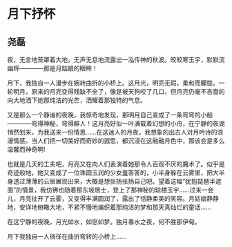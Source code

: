 # 月下抒怀 #

## 尧磊 ##

夜，无言地笼罩着大地，无声无息地流露出一泓传神的秋波。皎皎寒玉宇，默默流幽辉————那是月姑娘的眼眸！

月下，我独自一人漫步在婉转曲折的小桥上。这月光，明亮无瑕，柔和而朦胧。一轮明月，原来的月亮变得残缺不全了，像是被天狗咬了几口，但月亮仍毫不吝啬的向大地洒下她那纯洁的光芒，洒耀着那独特的气息。

又是那么一个静谧的夜晚，我惊奇地发现，那明月自己变成了一条弯弯的小船————弯得神秘，弯得醉人！这月亮好似一叶满载着幻想的小舟，在宁静的夜湖悄然划来，为我送来一份情思……在这迷人的月夜，我想象的出古人对月吟诗的浪漫情感。当人们把一切美好而奇妙的遐思，都沉浸在这融融月色中，那该会是多么温馨而神奇啊!

也就是几天的工夫吧，月亮又在向人们表演着她那令人百观不厌的魔术了。似乎是奇迹般地，她又变成了一位珠圆玉润的少女羞答答的，小半身躲在云雾里，把大半身透过薄薄的云层展现出来，大概是想张扬张扬自己吧。望着这幅“犹抱琵琶半遮面”的情景，我仿佛也随着那东坡居士，登上了那神秘的琼楼玉宇……过来一会儿，月亮扯开了云雾，又变得丰满圆润了，露出了恬静柔美的笑容。月姑娘静静地，安详地俯瞰大地，不紧不慢地编织着那纯洁的梦和那天真灿烂的童话……

在这宁静的夜晚，月光如水，如思如梦。独月春水之夜，何不胜那伊甸。

月下我独自一人徜徉在曲折弯转的小桥上……